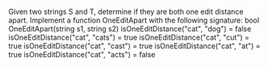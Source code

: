 Given two strings S and T, determine if they are both one edit distance apart.
Implement a function OneEditApart with the following signature:
bool OneEditApart(string s1, string s2)
isOneEditDistance("cat", "dog") = false
isOneEditDistance("cat", "cats") = true
isOneEditDistance("cat", "cut") = true
isOneEditDistance("cat", "cast") = true
isOneEditDistance("cat", "at") = true
isOneEditDistance("cat", "acts") = false